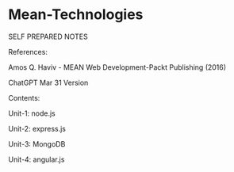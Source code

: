 # Mean-Technologies
SELF PREPARED NOTES

References: 

Amos Q. Haviv - MEAN Web Development-Packt Publishing (2016)

ChatGPT Mar 31 Version 

Contents:

Unit-1: node.js

Unit-2: express.js

Unit-3: MongoDB

Unit-4: angular.js
